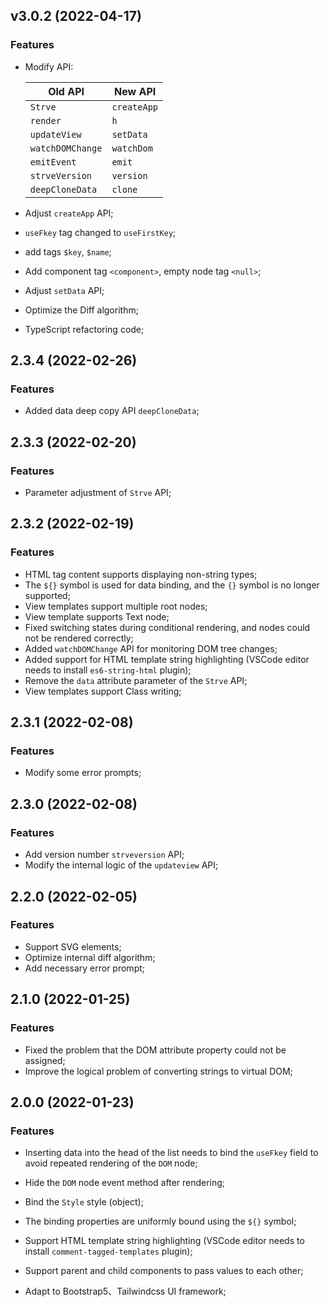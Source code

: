## v3.0.2 (2022-04-17)

### Features

- Modify API:

  | Old API          | New API     |
  | ---------------- | ----------- |
  | `Strve`          | `createApp` |
  | `render`         | `h`         |
  | `updateView`     | `setData`   |
  | `watchDOMChange` | `watchDom`  |
  | `emitEvent`      | `emit`      |
  | `strveVersion`   | `version`   |
  | `deepCloneData`  | `clone`     |

- Adjust `createApp` API;
- `useFkey` tag changed to `useFirstKey`;
- add tags `$key`, `$name`;
- Add component tag `<component>`, empty node tag `<null>`;
- Adjust `setData` API;
- Optimize the Diff algorithm;
- TypeScript refactoring code;

## 2.3.4 (2022-02-26)

### Features

- Added data deep copy API `deepCloneData`;

## 2.3.3 (2022-02-20)

### Features

- Parameter adjustment of `Strve` API;

## 2.3.2 (2022-02-19)

### Features

- HTML tag content supports displaying non-string types;
- The `${}` symbol is used for data binding, and the `{}` symbol is no longer supported;
- View templates support multiple root nodes;
- View template supports Text node;
- Fixed switching states during conditional rendering, and nodes could not be rendered correctly;
- Added `watchDOMChange` API for monitoring DOM tree changes;
- Added support for HTML template string highlighting (VSCode editor needs to install `es6-string-html` plugin);
- Remove the `data` attribute parameter of the `Strve` API;
- View templates support Class writing;

## 2.3.1 (2022-02-08)

### Features

- Modify some error prompts;

## 2.3.0 (2022-02-08)

### Features

- Add version number `strveversion` API;
- Modify the internal logic of the `updateview` API;

## 2.2.0 (2022-02-05)

### Features

- Support SVG elements;
- Optimize internal diff algorithm;
- Add necessary error prompt;

## 2.1.0 (2022-01-25)

### Features

- Fixed the problem that the DOM attribute property could not be assigned;
- Improve the logical problem of converting strings to virtual DOM;

## 2.0.0 (2022-01-23)

### Features

- Inserting data into the head of the list needs to bind the `useFkey` field to avoid repeated rendering of the `DOM` node;

- Hide the `DOM` node event method after rendering;
- Bind the `Style` style (object);
- The binding properties are uniformly bound using the `${}` symbol;
- Support HTML template string highlighting (VSCode editor needs to install `comment-tagged-templates` plugin);
- Support parent and child components to pass values to each other;

- Adapt to Bootstrap5、Tailwindcss UI framework;
